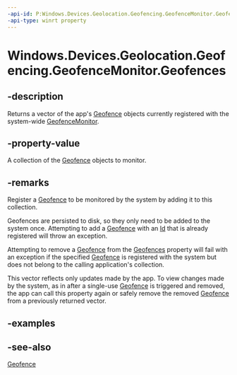 ----api-id: P:Windows.Devices.Geolocation.Geofencing.GeofenceMonitor.Geofences
-api-type: winrt property
---<!-- Property syntaxpublic Windows.Foundation.Collections.IVector<Windows.Devices.Geolocation.Geofencing.Geofence> Geofences { get; }--># Windows.Devices.Geolocation.Geofencing.GeofenceMonitor.Geofences## -descriptionReturns a vector of the app's [Geofence](geofence.md) objects currently registered with the system-wide [GeofenceMonitor](geofencemonitor.md).## -property-valueA collection of the [Geofence](geofence.md) objects to monitor.## -remarksRegister a [Geofence](geofence.md) to be monitored by the system by adding it to this collection.Geofences are persisted to disk, so they only need to be added to the system once. Attempting to add a [Geofence](geofence.md) with an [Id](geofence_id.md) that is already registered will throw an exception.Attempting to remove a [Geofence](geofence.md) from the [Geofences](geofencemonitor_geofences.md) property will fail with an exception if the specified [Geofence](geofence.md) is registered with the system but does not belong to the calling application's collection.This vector reflects only updates made by the app. To view changes made by the system, as in after a single-use [Geofence](geofence.md) is triggered and removed, the app can call this property again or safely remove the removed [Geofence](geofence.md) from a previously returned vector.## -examples## -see-also[Geofence](geofence.md)
